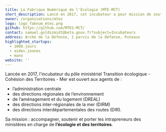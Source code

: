 ```yaml
---
title: La Fabrique Numérique de l'Ecologie (MTE-MCT)
short_description: Lancé en 2017, cet incubateur a pour mission de soutenir les services en faveur de l’<span class="fr-text--bold">écologie et des territoires</span>.
owner: /organisations/mtes
logo: logo_fabnum_mtes.png
github: https://github.com/MTES-MCT/
contact: samuel.goldszmidt@beta.gouv.fr?subject=Incubateurs
address: Arche de la Défense, 1 parvis de la Défense, Puteaux
highlighted_startups:
  - 1000.jours
  - aides.jeunes
  - mano
website: ''
---
```

Lancée en 2017, l'incubateur du pôle ministériel Transition écologique - Cohésion des Territoires - Mer est ouvert aux agents de :
- l’administration centrale
- des directions régionales de l’environnement
- de l’aménagement et du logement (DREAL)
- des directions inter-régionales de la mer (DIRM)
- des directions interdépartementales des routes (DIR).

Sa mission : accompagner, soutenir et porter les intrapreneurs des ministères en charge de **l’écologie et des territoires**.
